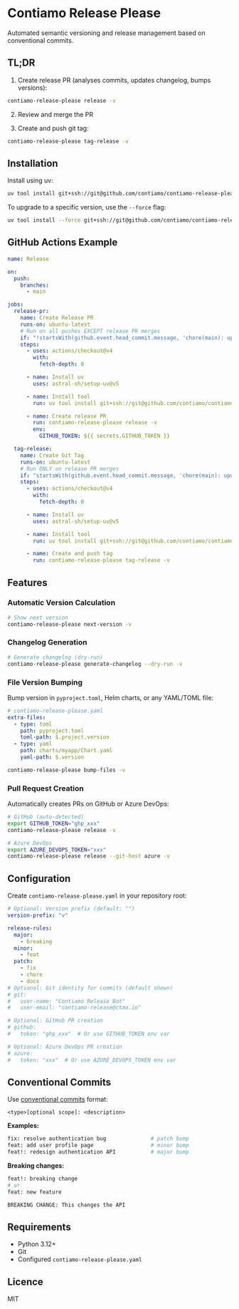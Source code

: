 # Contiamo Release Please

Automated semantic versioning and release management based on conventional commits.

## TL;DR

1. Create release PR (analyses commits, updates changelog, bumps versions):

```bash
contiamo-release-please release -v
```

2. Review and merge the PR

3. Create and push git tag:

```bash
contiamo-release-please tag-release -v
```

## Installation

<!--- contiamo-release-please-bump-start --->

Install using uv:

```bash
uv tool install git+ssh://git@github.com/contiamo/contiamo-release-please.git@v0.1.1
```

To upgrade to a specific version, use the `--force` flag:

```bash
uv tool install --force git+ssh://git@github.com/contiamo/contiamo-release-please.git@v0.1.1
```

<!--- contiamo-release-please-bump-end --->

## GitHub Actions Example

```yaml
name: Release

on:
  push:
    branches:
      - main

jobs:
  release-pr:
    name: Create Release PR
    runs-on: ubuntu-latest
    # Run on all pushes EXCEPT release PR merges
    if: "!startsWith(github.event.head_commit.message, 'chore(main): update files for release')"
    steps:
      - uses: actions/checkout@v4
        with:
          fetch-depth: 0

      - name: Install uv
        uses: astral-sh/setup-uv@v5

      - name: Install tool
        run: uv tool install git+ssh://git@github.com/contiamo/contiamo-release-please.git@v0.1.1

      - name: Create release PR
        run: contiamo-release-please release -v
        env:
          GITHUB_TOKEN: ${{ secrets.GITHUB_TOKEN }}

  tag-release:
    name: Create Git Tag
    runs-on: ubuntu-latest
    # Run ONLY on release PR merges
    if: "startsWith(github.event.head_commit.message, 'chore(main): update files for release')"
    steps:
      - uses: actions/checkout@v4
        with:
          fetch-depth: 0

      - name: Install uv
        uses: astral-sh/setup-uv@v5

      - name: Install tool
        run: uv tool install git+ssh://git@github.com/contiamo/contiamo-release-please.git@v0.1.1

      - name: Create and push tag
        run: contiamo-release-please tag-release -v
```

## Features

### Automatic Version Calculation

```bash
# Show next version
contiamo-release-please next-version -v
```

### Changelog Generation

```bash
# Generate changelog (dry-run)
contiamo-release-please generate-changelog --dry-run -v
```

### File Version Bumping

Bump version in `pyproject.toml`, Helm charts, or any YAML/TOML file:

```yaml
# contiamo-release-please.yaml
extra-files:
  - type: toml
    path: pyproject.toml
    toml-path: $.project.version
  - type: yaml
    path: charts/myapp/Chart.yaml
    yaml-path: $.version
```

```bash
contiamo-release-please bump-files -v
```

### Pull Request Creation

Automatically creates PRs on GitHub or Azure DevOps:

```bash
# GitHub (auto-detected)
export GITHUB_TOKEN="ghp_xxx"
contiamo-release-please release -v

# Azure DevOps
export AZURE_DEVOPS_TOKEN="xxx"
contiamo-release-please release --git-host azure -v
```

## Configuration

Create `contiamo-release-please.yaml` in your repository root:

```yaml
# Optional: Version prefix (default: "")
version-prefix: "v"

release-rules:
  major:
    - breaking
  minor:
    - feat
  patch:
    - fix
    - chore
    - docs
# Optional: Git identity for commits (default shown)
# git:
#   user-name: "Contiamo Release Bot"
#   user-email: "contiamo-release@ctmo.io"

# Optional: GitHub PR creation
# github:
#   token: "ghp_xxx"  # Or use GITHUB_TOKEN env var

# Optional: Azure DevOps PR creation
# azure:
#   token: "xxx"  # Or use AZURE_DEVOPS_TOKEN env var
```

## Conventional Commits

Use [conventional commits](https://www.conventionalcommits.org/) format:

```
<type>[optional scope]: <description>
```

**Examples:**

```bash
fix: resolve authentication bug              # patch bump
feat: add user profile page                  # minor bump
feat!: redesign authentication API           # major bump
```

**Breaking changes:**

```bash
feat!: breaking change
# or
feat: new feature

BREAKING CHANGE: This changes the API
```

## Requirements

- Python 3.12+
- Git
- Configured `contiamo-release-please.yaml`

## Licence

MIT
